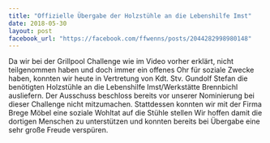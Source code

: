 ```yaml
---
title: "Offizielle Übergabe der Holzstühle an die Lebenshilfe Imst"
date: 2018-05-30
layout: post
facebook_url: "https://facebook.com/ffwenns/posts/2044282998980148"
---
```


Da wir bei der Grillpool Challenge wie im Video vorher erklärt, nicht teilgenommen haben und doch immer ein offenes Ohr für soziale Zwecke haben, konnten wir heute in Vertretung von Kdt. Stv. Gundolf Stefan die benötigten Holzstühle an die Lebenshilfe Imst/Werkstätte Brennbichl ausliefern. Der Ausschuss beschloss bereits vor unserer Nominierung bei dieser Challenge nicht mitzumachen. Stattdessen konnten wir mit der Firma Brege Möbel eine soziale Wohltat auf die Stühle stellen Wir hoffen damit die dortigen Menschen zu unterstützen und konnten bereits bei Übergabe eine sehr große Freude verspüren.